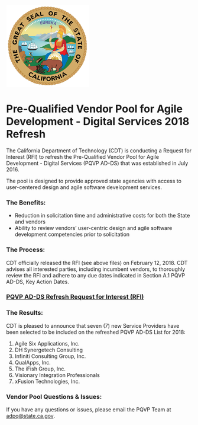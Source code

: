 ![The great Seal of the State of California](GreatSeal.png)
# Pre-Qualified Vendor Pool for Agile Development - Digital Services 2018 Refresh 

The California Department of Technology (CDT) is conducting a Request for Interest (RFI) to refresh the Pre-Qualified Vendor Pool for Agile Development - Digital Services (PQVP AD-DS) that was established in July 2016. 

The pool is designed to provide approved state agencies with access to user-centered design and agile software development services.

### The Benefits:
* Reduction in solicitation time and administrative costs for both the State and vendors
* Ability to review vendors’ user-centric design and agile software development competencies prior to solicitation

### The Process:
CDT officially released the RFI (see above files) on February 12, 2018.  CDT advises all interested parties, including incumbent vendors, to thoroughly review the RFI and adhere to any due dates indicated in Section A.1 PQVP AD-DS, Key Action Dates.    

### [PQVP AD-DS Refresh Request for Interest (RFI)](https://github.com/CDTProcurement/adpq/blob/master/RFI%20CDT-PQVP-0118%20-%20PQVP%20DS-AD%20(Final).pdf)

### The Results:
CDT is pleased to announce that seven (7) new Service Providers have been selected to be included on the refreshed PQVP AD-DS List for 2018:

1. Agile Six Applications, Inc.
2. DH Synergetech Consulting
3. Infiniti Consulting Group, Inc.
4. QualApps, Inc.
5. The iFish Group, Inc.
6. Visionary Integration Professionals 
7. xFusion Technologies, Inc.
 
### Vendor Pool Questions & Issues:
If you have any questions or issues, please email the PQVP Team at adpq@state.ca.gov.
 
